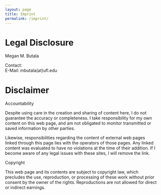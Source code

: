 ```yaml
---
layout: page
title: Imprint
permalink: /imprint/
---
```


Legal Disclosure
================
Megan M. Butala  

Contact:  
E-Mail: mbutala(at)ufl.edu 

Disclaimer
=========
Accountability

Despite using care in the creation and sharing of content here, I do not guarantee the accuracy or completeness. I take responsibility for my own content on this web page, and am not obligated to monitor transmitted or saved information by other parties.

Likewise, responsibilities regarding the content of external web pages linked through this page lies with the operators of those pages. Any linked content was evaluated to have no violations at the time of their addition. If I become aware of any legal issues with these sites, I will remove the link.

Copyright

This web page and its contents are subject to copyright law, which precludes the use, reproduction, or processing of these work without prior consent by the owner of the rights. Reproductions are not allowed for direct or indirect earnings. 
